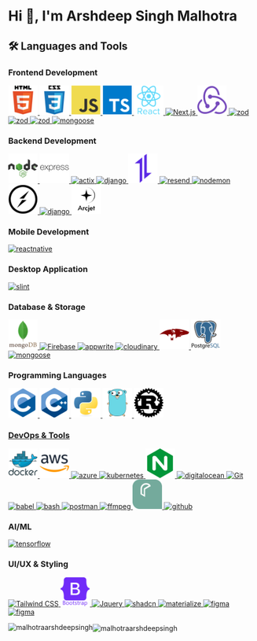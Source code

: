 # Hi 👋, I'm Arshdeep Singh Malhotra 

## 🛠 Languages and Tools  

### **Frontend Development**  
<p align="left">
  <a href="https://www.w3.org/html/" target="_blank" rel="noreferrer">
    <img src="https://raw.githubusercontent.com/devicons/devicon/master/icons/html5/html5-original-wordmark.svg" alt="HTML5" width="60" height="60"/>
  </a>
  <a href="https://www.w3schools.com/css/" target="_blank" rel="noreferrer">
    <img src="https://raw.githubusercontent.com/devicons/devicon/master/icons/css3/css3-original-wordmark.svg" alt="CSS3" width="60" height="60"/>
  </a>
  <a href="https://developer.mozilla.org/en-US/docs/Web/JavaScript" target="_blank" rel="noreferrer">
    <img src="https://raw.githubusercontent.com/devicons/devicon/master/icons/javascript/javascript-original.svg" alt="JavaScript" width="60" height="60"/>
  </a>
  <a href="https://www.typescriptlang.org/" target="_blank" rel="noreferrer">
    <img src="https://raw.githubusercontent.com/devicons/devicon/master/icons/typescript/typescript-original.svg" alt="TypeScript" width="60" height="60"/>
  </a>
  <a href="https://reactjs.org/" target="_blank" rel="noreferrer">
    <img src="https://raw.githubusercontent.com/devicons/devicon/master/icons/react/react-original-wordmark.svg" alt="React" width="60" height="60"/>
  </a>

  <a href="https://nextjs.org/" target="_blank" rel="noreferrer">
    <img src="https://cdn.worldvectorlogo.com/logos/nextjs-2.svg" alt="Next.js" width="60" height="60"/>
  </a>
  <a href="https://redux.js.org" target="_blank" rel="noreferrer">
    <img src="https://raw.githubusercontent.com/devicons/devicon/master/icons/redux/redux-original.svg" alt="Redux" width="60" height="60"/>
  </a>
  <a href="https://zod.dev/" target="_blank" rel="noreferrer"> 
        <img src="https://raw.githubusercontent.com/gilbarbara/logos/29e8719bf78915c7a82a26a6c203f53c4cb8fff2/logos/zod.svg" alt="zod" width="60" height="60"/> 
    </a>
    <a href="https://www.solidjs.com/" target="_blank" rel="noreferrer"> 
        <img src="https://upload.vectorlogo.zone/logos/solidjs/images/d514fbf4-e50a-4efa-933b-061bded05cd5.svg" alt="zod" width="60" height="60"/> 
    </a>
     <a href="https://docs.astro.build/en/getting-started/" target="_blank" rel="noreferrer"> 
        <img src="https://raw.githubusercontent.com/detain/svg-logos/b02ee1ac30c7ff4757278337c95588b01ed0954b/svg/a/astrojs.svg" alt="zod" width="60" height="60"/> 
    </a>
    <a href="https://p5js.org/" target="_blank" rel="noreferrer"> 
        <img src="https://upload.vectorlogo.zone/logos/p5js/images/af025465-97a4-4c5a-96a3-89f8917004c2.svg" alt="mongoose" width="60" height="60"/> 
    </a> 
</p>  

### **Backend Development**  
<p align="left">
  <a href="https://nodejs.org" target="_blank" rel="noreferrer">
    <img src="https://raw.githubusercontent.com/devicons/devicon/master/icons/nodejs/nodejs-original-wordmark.svg" alt="Node.js" width="60" height="60"/>
  </a>
  <a href="https://expressjs.com" target="_blank" rel="noreferrer">
    <img src="https://raw.githubusercontent.com/devicons/devicon/master/icons/express/express-original-wordmark.svg" alt="Express.js" width="60" height="60"/>
  </a>
  <a href="https://actix.rs/docs" target="_blank" rel="noreferrer"> <img src="https://actix.rs/img/logo.png" alt="actix" width="60" height="60"/> </a>
  <a href="https://www.djangoproject.com/" target="_blank" rel="noreferrer"> <img src="https://cdn.worldvectorlogo.com/logos/django.svg" alt="django" width="60" height="60"/>
  <a href="https://axios-http.com/docs/intro" target="_blank" rel="noreferrer"> 
        <img src="https://raw.githubusercontent.com/bestofjs/bestofjs/dd9fcd398238053c90e09f41b51206dae8d86dc8/apps/bestofjs-nextjs/public/logos/axios.svg" alt="axios" width="60" height="60"/> 
    </a>
   <a href="https://resend.com/" target="_blank" rel="noreferrer"> 
        <img src="https://upload.wikimedia.org/wikipedia/commons/d/da/Resend_Logo.svg" alt="resend" width="60" height="60"/> 
    </a> 
  <a href="https://nodemon.io/" target="_blank" rel="noreferrer"> 
        <img src="https://raw.githubusercontent.com/gilbarbara/logos/29e8719bf78915c7a82a26a6c203f53c4cb8fff2/logos/nodemon.svg" alt="nodemon" width="60" height="60"/>
    </a>
  <a href="https://socket.io/" target="_blank" rel="noreferrer"> 
        <img src="https://raw.githubusercontent.com/bestofjs/bestofjs/dd9fcd398238053c90e09f41b51206dae8d86dc8/apps/bestofjs-nextjs/public/logos/socketio.svg" alt="socket" width="60" height="60"/> 
    </a>
    <a href="https://razorpay.com/docs/api/" target="_blank" rel="noreferrer"> <img src="https://cdn.worldvectorlogo.com/logos/razorpay.svg" alt="django" width="60" height="60"/> </a>
    <a href="https://arcjet.com/" target="_blank" rel="noreferrer"> <img src="https://raw.githubusercontent.com/cncf/landscape/9feca6bb7bd5765deb6108b2d426060d41b66916/hosted_logos/arcjet.svg" alt="django" width="60" height="60"/> </a>
</p>  
    
### **Mobile Development**
<p align="left">
  <a href="https://reactnative.dev/" target="_blank" rel="noreferrer"> 
    <img src="https://reactnative.dev/img/header_logo.svg" alt="reactnative" width="60" height="60"/> 
  </a>
</p>

### **Desktop Application**
<p align="left">
  <a href="https://docs.slint.dev/latest/docs/slint/" target="_blank" rel="noreferrer"> 
    <img src="https://assets.streamlinehq.com/image/private/w_300,h_300,ar_1/f_auto/v1/icons/logos/slint-9tmujz5gqdbg4a2yp2koxj.png/slint-d6df35md657ngl52c6tt4s.png?_a=DAJFJtWIZAAC" alt="slint" width="60" height="60"/> 
  </a>
</p>

### **Database & Storage**  
<p align="left">
  <a href="https://www.mongodb.com/" target="_blank" rel="noreferrer">
    <img src="https://raw.githubusercontent.com/devicons/devicon/master/icons/mongodb/mongodb-original-wordmark.svg" alt="MongoDB" width="60" height="60"/>
  </a>
  <a href="https://firebase.google.com/" target="_blank" rel="noreferrer">
    <img src="https://www.vectorlogo.zone/logos/firebase/firebase-icon.svg" alt="Firebase" width="60" height="60"/>
  </a>
  <a href="https://appwrite.io" target="_blank" rel="noreferrer"> 
        <img src="https://www.vectorlogo.zone/logos/appwriteio/appwriteio-icon.svg" alt="appwrite" width="60" height="60"/> 
    </a> 
  <a href="https://cloudinary.com/" target="_blank" rel="noreferrer"> 
        <img src="https://raw.githubusercontent.com/gilbarbara/logos/29e8719bf78915c7a82a26a6c203f53c4cb8fff2/logos/cloudinary-icon.svg" alt="cloudinary" width="60" height="60"/> 
    </a> 
  <a href="https://mongoosejs.com/docs/" target="_blank" rel="noreferrer"> 
        <img src="https://raw.githubusercontent.com/devicons/devicon/6910f0503efdd315c8f9b858234310c06e04d9c0/icons/mongoose/mongoose-original.svg" alt="mongoose" width="60" height="60"/> 
    </a> 
  <a href="https://www.postgresql.org" target="_blank" rel="noreferrer"> <img src="https://raw.githubusercontent.com/devicons/devicon/master/icons/postgresql/postgresql-original-wordmark.svg" alt="postgresql" width="60" height="60"/> </a>
    <a href="https://neon.tech/docs/introduction" target="_blank" rel="noreferrer"> 
        <img src="https://raw.githubusercontent.com/gilbarbara/logos/92bb74e98bca1ea1ad794442676ebc4e75038adc/logos/neon-icon.svg" alt="mongoose" width="60" height="60"/> </a> 
</p>  

### **Programming Languages**  
<p align="left">
  <a href="https://www.cprogramming.com/" target="_blank" rel="noreferrer">
    <img src="https://raw.githubusercontent.com/devicons/devicon/master/icons/c/c-original.svg" alt="C" width="60" height="60"/>
  </a>
  <a href="https://www.w3schools.com/cpp/" target="_blank" rel="noreferrer">
    <img src="https://raw.githubusercontent.com/devicons/devicon/master/icons/cplusplus/cplusplus-original.svg" alt="C++" width="60" height="60"/>
  </a>
  <a href="https://www.python.org" target="_blank" rel="noreferrer">
    <img src="https://raw.githubusercontent.com/devicons/devicon/master/icons/python/python-original.svg" alt="Python" width="60" height="60"/>
  </a>
  <a href="https://golang.org" target="_blank" rel="noreferrer"> <img src="https://raw.githubusercontent.com/devicons/devicon/master/icons/go/go-original.svg" alt="go" width="60" height="60"/> </a>
  <a href="https://www.rust-lang.org" target="_blank" rel="noreferrer"> <img src="https://raw.githubusercontent.com/devicons/devicon/master/icons/rust/rust-plain.svg" alt="rust" width="60" height="60"/>
</p>  

### **DevOps & Tools**  
<p align="left">
  <a href="https://www.docker.com/" target="_blank" rel="noreferrer">
    <img src="https://raw.githubusercontent.com/devicons/devicon/master/icons/docker/docker-original-wordmark.svg" alt="Docker" width="60" height="60"/>
  </a>
  <a href="https://aws.amazon.com" target="_blank" rel="noreferrer"> 
    <img src="https://raw.githubusercontent.com/devicons/devicon/master/icons/amazonwebservices/amazonwebservices-original-wordmark.svg" alt="aws" width="60" height="60"/> 
  </a>
  <a href="https://azure.microsoft.com/en-in/" target="_blank" rel="noreferrer"> 
    <img src="https://www.vectorlogo.zone/logos/microsoft_azure/microsoft_azure-icon.svg" alt="azure" width="60" height="60"/> 
  </a>
  <a href="https://kubernetes.io" target="_blank" rel="noreferrer"> 
    <img src="https://www.vectorlogo.zone/logos/kubernetes/kubernetes-icon.svg" alt="kubernetes" width="60" height="60"/> 
  </a>
  <a href="https://www.nginx.com" target="_blank" rel="noreferrer"> 
    <img src="https://raw.githubusercontent.com/devicons/devicon/master/icons/nginx/nginx-original.svg" alt="nginx" width="60" height="60"/> 
  </a> 
  <a href="https://docs.digitalocean.com/products/" target="_blank" rel="noreferrer"> 
    <img src="https://www.vectorlogo.zone/logos/digitalocean/digitalocean-tile.svg" alt="digitalocean" width="60" height="60"/> 
  </a> 
  <a href="https://git-scm.com/" target="_blank" rel="noreferrer">
    <img src="https://www.vectorlogo.zone/logos/git-scm/git-scm-icon.svg" alt="Git" width="60" height="60"/>
  </a>
  <a href="https://babeljs.io/" target="_blank" rel="noreferrer"> 
    <img src="https://www.vectorlogo.zone/logos/babeljs/babeljs-icon.svg" alt="babel" width="60" height="60"/> 
  </a> 
  <a href="https://www.gnu.org/software/bash/" target="_blank" rel="noreferrer"> 
    <img src="https://www.vectorlogo.zone/logos/gnu_bash/gnu_bash-icon.svg" alt="bash" width="60" height="60"/> 
  </a> 
  <a href="https://postman.com" target="_blank" rel="noreferrer"> 
        <img src="https://www.vectorlogo.zone/logos/getpostman/getpostman-icon.svg" alt="postman" width="60" height="60"/> 
    </a>
  <a href="https://www.ffmpeg.org/" target="_blank" rel="noreferrer"> 
        <img src="https://raw.githubusercontent.com/gilbarbara/logos/29e8719bf78915c7a82a26a6c203f53c4cb8fff2/logos/ffmpeg-icon.svg" alt="ffmpeg" width="60" height="60"/> 
    </a>
   <a href="https://chatgpt.com/" target="_blank" rel="noreferrer"> 
        <img src="https://raw.githubusercontent.com/walkxcode/dashboard-icons/be82e22c418f5980ee2a13064d50f1483df39c8c/svg/chatgpt.svg" alt="chatgpt" width="60" height="60"/> 
    </a>
  <a href="https://github.com/malhotraarshdeepsingh/malhotaarshdeepsingh" target="_blank" rel="noreferrer"> 
        <img src="https://raw.githubusercontent.com/smcllns/css-social-buttons/306c065c85a23bd45676db8a52fef23613b49b6d/src/github.svg" alt="github" width="60" height="60"/> 
    </a>
</p>  

### **AI/ML**
<a href="https://www.tensorflow.org" target="_blank" rel="noreferrer"> <img src="https://www.vectorlogo.zone/logos/tensorflow/tensorflow-icon.svg" alt="tensorflow" width="60" height="60"/> </a>

### **UI/UX & Styling**  
<p align="left">
  <a href="https://tailwindcss.com/" target="_blank" rel="noreferrer">
    <img src="https://www.vectorlogo.zone/logos/tailwindcss/tailwindcss-icon.svg" alt="Tailwind CSS" width="60" height="60"/>
  </a>
  <a href="https://getbootstrap.com" target="_blank" rel="noreferrer">
    <img src="https://raw.githubusercontent.com/devicons/devicon/master/icons/bootstrap/bootstrap-plain-wordmark.svg" alt="Bootstrap" width="60" height="60"/>
  </a>
 <a href="https://jquery.com/" target="_blank" rel="noreferrer"> 
      <img src="https://www.vectorlogo.zone/logos/jquery/jquery-icon.svg" alt="Jquery" width="60" height="60"/> 
  </a>
  <a href="https://ui.shadcn.com/" target="_blank" rel="noreferrer">
      <img src="https://raw.githubusercontent.com/dochne/wappalyzer/953a28c681b9a0d829a81a1174ec14e975eee245/src/images/icons/shadcn-ui.svg" alt="shadcn" width="60" height="60"/>
  </a>
  <a href="https://materializecss.com/" target="_blank" rel="noreferrer"> 
      <img src="https://raw.githubusercontent.com/prplx/svg-logos/5585531d45d294869c4eaab4d7cf2e9c167710a9/svg/materialize.svg" alt="materialize" width="60" height="60"/> 
  </a>
  <a href="https://www.figma.com/" target="_blank" rel="noreferrer"> <img src="https://www.vectorlogo.zone/logos/figma/figma-icon.svg" alt="figma" width="60" height="60"/> </a>
  <a href="https://threejs.org/" target="_blank" rel="noreferrer"> <img src="https://cdn.worldvectorlogo.com/logos/threejs-1.svg" alt="figma" width="60" height="60"/> </a>
</p>  
<p align="center">
<p ><img align="left" src="https://github-readme-stats.vercel.app/api/top-langs?username=malhotraarshdeepsingh&show_icons=true&locale=en&layout=compact" alt="malhotraarshdeepsingh" /></p>
<p ><img align="center" src="https://github-readme-streak-stats.herokuapp.com/?user=malhotraarshdeepsingh&" alt="malhotraarshdeepsingh" /></p>
</p>

